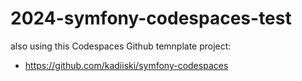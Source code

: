 # 2024-symfony-codespaces-test

also using this Codespaces Github temnplate project:
- https://github.com/kadiiski/symfony-codespaces

